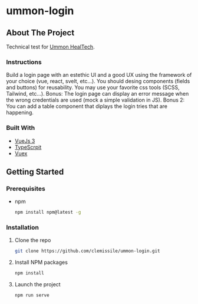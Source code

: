 # ummon-login

## About The Project

Technical test for [Ummon HealTech](https://www.ummonhealthtech.com/home-ummon-healthtech/).

### Instructions

Build a login page with an estethic UI and a good UX using the framework of your choice (vue, react, svelt, etc...).
You should desing components (fields and buttons) for reusability.
You may use your favorite css tools (SCSS, Tailwind, etc...).
Bonus: The login page can display an error message when the wrong credentials are used (mock a simple validation in JS).
Bonus 2: You can add a table component that diplays the login tries that are happening.

### Built With

- [VueJs 3](https://v3.vuejs.org/)
- [TypeScrpit](https://www.typescriptlang.org/)
- [Vuex](https://vuex.vuejs.org/)

<!-- GETTING STARTED -->

## Getting Started

### Prerequisites

- npm
  ```sh
  npm install npm@latest -g
  ```

### Installation

1. Clone the repo
   ```sh
   git clone https://github.com/clemissile/ummon-login.git
   ```
2. Install NPM packages
   ```sh
   npm install
   ```
3. Launch the project
   ```sh
   npm run serve
   ```
